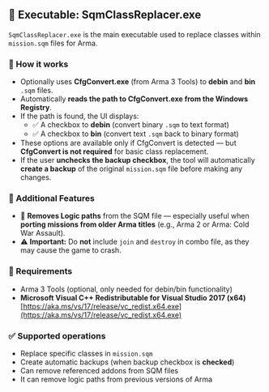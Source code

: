 ## 🧩 Executable: SqmClassReplacer.exe

`SqmClassReplacer.exe` is the main executable used to replace classes within `mission.sqm` files for Arma.

### 🔧 How it works

- Optionally uses **CfgConvert.exe** (from Arma 3 Tools) to **debin** and **bin** `.sqm` files.
- Automatically **reads the path to CfgConvert.exe from the Windows Registry**.
- If the path is found, the UI displays:
  - ✅ A checkbox to **debin** (convert binary `.sqm` to text format)
  - ✅ A checkbox to **bin** (convert text `.sqm` back to binary format)
- These options are available only if CfgConvert is detected — but **CfgConvert is not required** for basic class replacement.
- If the user **unchecks the backup checkbox**, the tool will automatically **create a backup** of the original `mission.sqm` file before making any changes.

### 🧹 Additional Features

- 🧽 **Removes Logic paths** from the SQM file — especially useful when **porting missions from older Arma titles** (e.g., Arma 2 or Arma: Cold War Assault).
- ⚠️ **Important:** Do **not** include `join` and `destroy` in combo file, as they may cause the game to crash.

### 📁 Requirements

- Arma 3 Tools (optional, only needed for debin/bin functionality)
- **Microsoft Visual C++ Redistributable for Visual Studio 2017 (x64)**
[https://aka.ms/vs/17/release/vc_redist.x64.exe](https://aka.ms/vs/17/release/vc_redist.x64.exe)

### ✅ Supported operations

- Replace specific classes in `mission.sqm`
- Create automatic backups (when backup checkbox is **checked**)
- Can remove referenced addons from SQM files
- It can remove logic paths from previous versions of Arma
